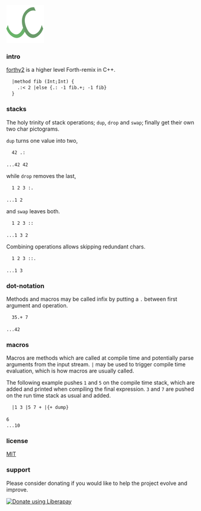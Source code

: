 ![Logo](logo.png)

### intro
[forthy2](https://github.com/codr7/forthy2) is a higher level Forth-remix in C++.

```
  |method fib (Int;Int) {
    .:< 2 |else {.: -1 fib.+; -1 fib}
  }
```

### stacks
The holy trinity of stack operations; `dup`, `drop` and `swap`; finally get their own two char pictograms.

`dup` turns one value into two,

```
  42 .:
  
...42 42
```

while `drop` removes the last,

```
  1 2 3 :.
  
...1 2
```

and `swap` leaves both.

```
  1 2 3 ::
  
...1 3 2
```

Combining operations allows skipping redundant chars.

```
  1 2 3 ::.
  
...1 3
```
### dot-notation
Methods and macros may be called infix by putting a `.` between first argument and operation.

```
  35.+ 7

...42
```

### macros
Macros are methods which are called at compile time and potentially parse arguments from the input stream. `|` may be used to trigger compile time evaluation, which is how macros are usually called.

The following example pushes `1` and `5` on the compile time stack, which are added and printed when compiling the final expression. `3` and `7` are pushed on the run time stack as usual and added.

```
  |1 3 |5 7 + |{+ dump}

6
...10
```

### license
[MIT](https://github.com/codr7/forthy2/blob/master/LICENSE.txt)

### support
Please consider donating if you would like to help the project evolve and improve.

<a href="https://liberapay.com/codr7/donate"><img alt="Donate using Liberapay" src="https://liberapay.com/assets/widgets/donate.svg"></a>